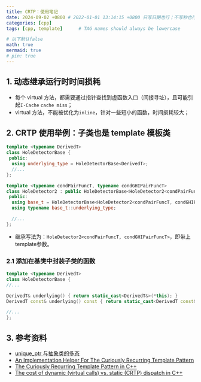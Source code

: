 ```yaml
---
title: CRTP：使用笔记
date: 2024-09-02 +0800 # 2022-01-01 13:14:15 +0800 只写日期也行；不写秒也行；这样也行 2022-03-09T00:55:42+08:00
categories: [cpp]
tags: [cpp, template]      # TAG names should always be lowercase

# 以下默认false
math: true
mermaid: true
# pin: true
---
```


## 1. 动态继承运行时时间损耗

* 每个 virtual 方法，都需要通过指针查找到虚函数入口（间接寻址），且可能引起`I-Cache` `cache miss`；
* virtual 方法，不能被优化为`inline`，针对一些短小的函数，时间损耗较大；

## 2. CRTP 使用举例：子类也是 template 模板类

```c++
template <typename DerivedT>
class HoleDetectorBase {
 public:
  using underlying_type = HoleDetectorBase<DerivedT>;
  //...
};

template <typename condPairFuncT, typename condGHIPairFuncT>
class HoleDetector2 : public HoleDetectorBase<HoleDetector2<condPairFuncT, condGHIPairFuncT>> {
 public:
  using base_t = HoleDetectorBase<HoleDetector2<condPairFuncT, condGHIPairFuncT>>;
  using typename base_t::underlying_type;

  //...
};
```

* 继承写法为：`HoleDetector2<condPairFuncT, condGHIPairFuncT>`，即带上template参数。

### 2.1 添加在基类中封装子类的函数

```c++
template <typename DerivedT>
class HoleDetectorBase {
//...

DerivedT& underlying() { return static_cast<DerivedT&>(*this); }
DerivedT const& underlying() const { return static_cast<DerivedT const&>(*this); }

//...
};
```

## 3. 参考资料

* [unique_ptr 与抽象类的多态](https://hedzr.com/c++/algorithm/unique_ptr-and-abstract-class/)
* [An Implementation Helper For The Curiously Recurring Template Pattern](https://www.fluentcpp.com/2017/05/19/crtp-helper/)
* [The Curiously Recurring Template Pattern in C++](https://eli.thegreenplace.net/2011/05/17/the-curiously-recurring-template-pattern-in-c/#id3)
* [The cost of dynamic (virtual calls) vs. static (CRTP) dispatch in C++](https://eli.thegreenplace.net/2013/12/05/the-cost-of-dynamic-virtual-calls-vs-static-crtp-dispatch-in-c)
